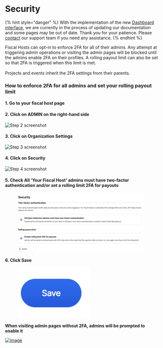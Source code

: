 # Security

{% hint style="danger" %}
With the implementation of the new [Dashboard interface](https://docs.opencollective.com/help/product/understanding-your-dashboard), we are currently in the process of updating our documentation and some pages may be out of date. Thank you for your patience. Please [contact](https://opencollective.com/contact) our support team if you need any assistance.
{% endhint %}

Fiscal Hosts can opt-in to enforce 2FA for all of their admins. Any attempt at triggering admin operations or visiting the admin pages will be blocked until the admins enable 2FA on their profiles. A rolling payout limit can also be set so that 2FA is triggered when this limit is met. \
\
Projects and events inherit the 2FA settings from their parents.



### How to enforce 2FA for all admins and set your rolling payout limit&#x20;

#### 1. Go to your fiscal host page&#x20;

#### 2. Click on ADMIN on the right-hand side&#x20;

![Step 2 screenshot](https://images.tango.us/workflows/0b3f9b5a-9046-4917-9334-a54a044f884b/steps/965cf509-8ddc-4974-8d01-1a744ab28851/dfcc53d7-dd97-4729-9366-0088b3f3e3fd.png?crop=focalpoint\&fit=crop\&fp-x=0.7878\&fp-y=0.5820\&fp-z=3.1814\&w=1200\&mark-w=0.2\&mark-pad=0\&mark64=aHR0cHM6Ly9pbWFnZXMudGFuZ28udXMvc3RhdGljL21hZGUtd2l0aC10YW5nby13YXRlcm1hcmsucG5n\&ar=2752%3A1536)

#### 3. Click on Organization Settings

![Step 3 screenshot](https://images.tango.us/workflows/0b3f9b5a-9046-4917-9334-a54a044f884b/steps/b0547adc-c16d-4e04-bd10-31d59e9486cf/ed36afd5-4db6-4bb6-9df2-1220076a461c.png?crop=focalpoint\&fit=crop\&fp-x=0.0983\&fp-y=0.7422\&fp-z=2.5142\&w=1200\&mark-w=0.2\&mark-pad=0\&mark64=aHR0cHM6Ly9pbWFnZXMudGFuZ28udXMvc3RhdGljL21hZGUtd2l0aC10YW5nby13YXRlcm1hcmsucG5n\&ar=2752%3A1536)

#### 4. Click on Security

![Step 4 screenshot](https://images.tango.us/workflows/0b3f9b5a-9046-4917-9334-a54a044f884b/steps/c1801a19-a37c-4c0b-9d98-491b944e3806/bd39e8f4-c42b-4f8f-ab5f-2987cd7d164c.png?crop=focalpoint\&fit=crop\&fp-x=0.1221\&fp-y=0.8633\&fp-z=2.1608\&w=1200\&mark-w=0.2\&mark-pad=0\&mark64=aHR0cHM6Ly9pbWFnZXMudGFuZ28udXMvc3RhdGljL21hZGUtd2l0aC10YW5nby13YXRlcm1hcmsucG5n\&ar=2752%3A1536)

#### 5. Check All 'Your Fiscal Host' admins must have two-factor authentication and/or set a rolling limit 2FA for payouts&#x20;

<figure><img src="../../.gitbook/assets/fiscalhosts_settings_security_2022-11-25.png" alt=""><figcaption></figcaption></figure>

**6. Click Save**



<figure><img src="../../.gitbook/assets/fiscalhost_settings_security_save_2022-11-25.png" alt=""><figcaption></figcaption></figure>

**When visiting admin pages without 2FA, admins will be prompted to enable it**

[![image](https://user-images.githubusercontent.com/1556356/202162859-7e9cf92e-cb93-49fe-975d-701e7c0b76e6.png)](https://user-images.githubusercontent.com/1556356/202162859-7e9cf92e-cb93-49fe-975d-701e7c0b76e6.png)
